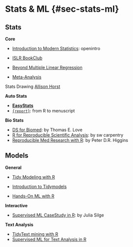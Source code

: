# Stats & ML {#sec-stats-ml}

## Stats

**Core**

- [Introduction to Modern Statistics](https://openintro-ims.netlify.app/index.html): openintro

- [ISLR BookClub](https://r4ds.github.io/bookclub-islr/)

- [Beyond Multiple Linear Regression](https://bookdown.org/roback/bookdown-BeyondMLR/)

- [Meta-Analysis](https://bookdown.org/MathiasHarrer/Doing_Meta_Analysis_in_R/)

Stats Drawing [Allison Horst](https://github.com/allisonhorst/stats-illustrations)

**Auto Stats**

- [**EasyStats**](https://github.com/easystats)
- [`{report}`](https://easystats.github.io/report/): from R to menuscript

**Bio Stats**

- [DS for Biomed](https://thomaselove.github.io/432-notes/index.html):  by Thomas E. Love
- [R for Reproducible Scientific Analysis](https://swcarpentry.github.io/r-novice-gapminder/): by sw carpentry
- [Reproducible Med Research with R](https://bookdown.org/pdr_higgins/rmrwr/): by Peter D.R. Higgins


## Models

**General**

- [Tidy Modeling with R](https://www.tmwr.org)
  
- [Introduction to Tidymodels](https://education.rstudio.com/blog/2020/02/conf20-intro-ml/)

- [Hands-On ML with R](https://bradleyboehmke.github.io/HOML/)


**Interactive** 

- [Supervised ML CaseStudy in R](https://supervised-ml-course.netlify.app): by Julia Silge


**Text Analysis**

- [TidyText mining with R](https://www.tidytextmining.com)
- [Supervised ML for Text Analysis in R](https://smltar.com)
